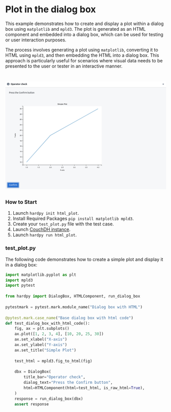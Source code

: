 # Plot in the dialog box

This example demonstrates how to create and display a plot within a dialog box using `matplotlib` and `mpld3`. 
The plot is generated as an HTML component and embedded into a dialog box, which can be used for testing or user interaction purposes.

The process involves generating a plot using `matplotlib`, converting it to HTML using `mpld3`, and then embedding the HTML into a dialog box. 
This approach is particularly useful for scenarios where visual data needs to be presented to the user or tester in an interactive manner.

<h1 align="center">
    <img src="https://raw.githubusercontent.com/everypinio/hardpy/main/docs/img/dialog_box/dialog_box_with_plot.png" alt="plot">
</h1>

### How to Start

1. Launch `hardpy init html_plot`.
2. Install Required Packages `pip install matplotlib mpld3`.
3. Create your `test_plot.py` file with the test case.
4. Launch [CouchDH instance](../documentation/database.md#couchdb-instance).
5. Launch `hardpy run html_plot`.

### test_plot.py

The following code demonstrates how to create a simple plot and display it in a dialog box:

```python
import matplotlib.pyplot as plt
import mpld3
import pytest

from hardpy import DialogBox, HTMLComponent, run_dialog_box

pytestmark = pytest.mark.module_name("Dialog box with HTML")

@pytest.mark.case_name("Base dialog box with html code")
def test_dialog_box_with_html_code():
    fig, ax = plt.subplots()
    ax.plot([1, 2, 3, 4], [10, 20, 25, 30])
    ax.set_xlabel("X-axis")
    ax.set_ylabel("Y-axis")
    ax.set_title("Simple Plot")

    test_html = mpld3.fig_to_html(fig)

    dbx = DialogBox(
        title_bar="Operator check",
        dialog_text="Press the Confirm button",
        html=HTMLComponent(html=test_html, is_raw_html=True),
    )
    response = run_dialog_box(dbx)
    assert response
```
